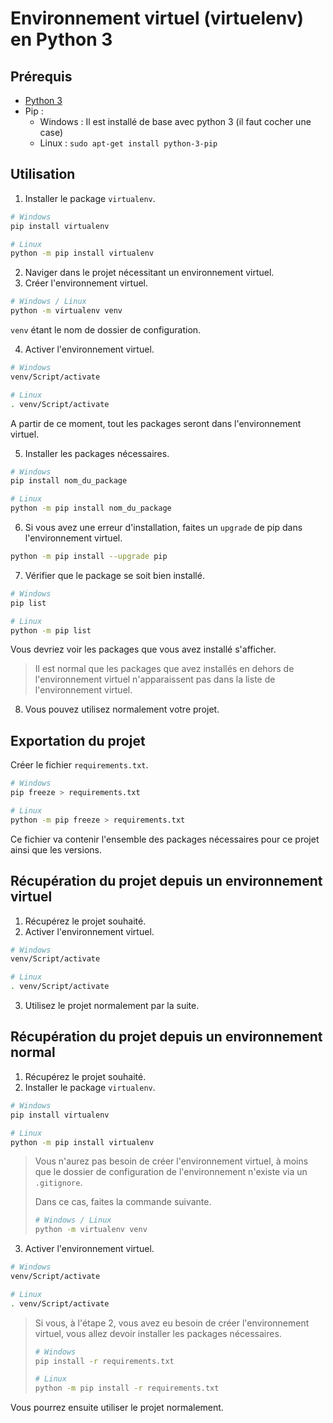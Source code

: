 # Environnement virtuel (virtuelenv) en Python 3



## Prérequis

- [Python 3](https://www.python.org/downloads/)
- Pip : 
  - Windows : Il est installé de base avec python 3 (il faut cocher une case)
  - Linux : `sudo apt-get install python-3-pip`

## Utilisation

1. Installer le package `virtualenv`.

```bash
# Windows
pip install virtualenv

# Linux
python -m pip install virtualenv
```

2. Naviger dans le projet nécessitant un environnement virtuel.
3. Créer l'environnement virtuel.

```bash
# Windows / Linux
python -m virtualenv venv
```

`venv` étant le nom de dossier de configuration.

4. Activer l'environnement virtuel.

```bash
# Windows
venv/Script/activate

# Linux
. venv/Script/activate
```

A partir de ce moment, tout les packages seront dans l'environnement virtuel.

5. Installer les packages nécessaires.

```bash
# Windows
pip install nom_du_package

# Linux
python -m pip install nom_du_package
```

6. Si vous avez une erreur d'installation, faites un `upgrade` de pip dans l'environnement virtuel.

```bash
python -m pip install --upgrade pip
```

7. Vérifier que le package se soit bien installé.

```bash
# Windows
pip list

# Linux
python -m pip list
```

Vous devriez voir les packages que vous avez installé s'afficher.

> Il est normal que les packages que avez installés en dehors de l'environnement virtuel n'apparaissent pas dans la liste de l'environnement virtuel.

8. Vous pouvez utilisez normalement votre projet.

## Exportation du projet

Créer le fichier `requirements.txt`.

```bash
# Windows
pip freeze > requirements.txt

# Linux
python -m pip freeze > requirements.txt
```

Ce fichier va contenir l'ensemble des packages nécessaires pour ce projet ainsi que les versions.

## Récupération du projet depuis un environnement virtuel

1. Récupérez le projet souhaité.
2. Activer l'environnement virtuel.

```bash
# Windows
venv/Script/activate

# Linux
. venv/Script/activate
```

3. Utilisez le projet normalement par la suite.

## Récupération du projet depuis un environnement normal

1. Récupérez le projet souhaité.
2. Installer le package `virtualenv`.

```bash
# Windows
pip install virtualenv

# Linux
python -m pip install virtualenv
```

> Vous n'aurez pas besoin de créer l'environnement virtuel, à moins que le dossier de configuration de l'environnement n'existe via un `.gitignore`.
>
> Dans ce cas, faites la commande suivante.
>
> ```bash
> # Windows / Linux
> python -m virtualenv venv
> ```

3. Activer l'environnement virtuel.

```bash
# Windows
venv/Script/activate

# Linux
. venv/Script/activate
```

> Si vous, à l'étape 2, vous avez eu besoin de créer l'environnement virtuel, vous allez devoir installer les packages nécessaires.
>
> ```bash
> # Windows
> pip install -r requirements.txt
> 
> # Linux
> python -m pip install -r requirements.txt
> ```

Vous pourrez ensuite utiliser le projet normalement.
